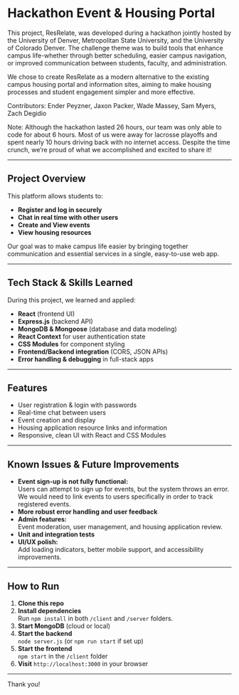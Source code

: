 # Hackathon Event & Housing Portal

This project, ResRelate, was developed during a hackathon jointly hosted by the University of Denver, Metropolitan State University, and the University of Colorado Denver. The challenge theme was to build tools that enhance campus life-whether through better scheduling, easier campus navigation, or improved communication between students, faculty, and administration.

We chose to create ResRelate as a modern alternative to the existing campus housing portal and information sites, aiming to make housing processes and student engagement simpler and more effective.

Contributors:
Ender Peyzner, Jaxon Packer, Wade Massey, Sam Myers, Zach Degidio

Note:
Although the hackathon lasted 26 hours, our team was only able to code for about 6 hours. Most of us were away for lacrosse playoffs and spent nearly 10 hours driving back with no internet access. Despite the time crunch, we’re proud of what we accomplished and excited to share it!

---

## Project Overview

This platform allows students to:
- **Register and log in securely**
- **Chat in real time with other users**
- **Create and View events**
- **View housing resources**

Our goal was to make campus life easier by bringing together communication and essential services in a single, easy-to-use web app.

---

## Tech Stack & Skills Learned

During this project, we learned and applied:
- **React** (frontend UI)
- **Express.js** (backend API)
- **MongoDB & Mongoose** (database and data modeling)
- **React Context** for user authentication state
- **CSS Modules** for component styling
- **Frontend/Backend integration** (CORS, JSON APIs)
- **Error handling & debugging** in full-stack apps

---

## Features

- User registration & login with passwords
- Real-time chat between users
- Event creation and display
- Housing application resource links and information
- Responsive, clean UI with React and CSS Modules

---

## Known Issues & Future Improvements

- **Event sign-up is not fully functional:**  
  Users can attempt to sign up for events, but the system throws an error. We would need to link events to users specifically in order to track registered events.
- **More robust error handling and user feedback**
- **Admin features:**  
  Event moderation, user management, and housing application review.
- **Unit and integration tests**
- **UI/UX polish:**  
  Add loading indicators, better mobile support, and accessibility improvements.

---

## How to Run

1. **Clone this repo**
2. **Install dependencies**  
   Run `npm install` in both `/client` and `/server` folders.
3. **Start MongoDB** (cloud or local)
4. **Start the backend**  
   `node server.js` (or `npm run start` if set up)
5. **Start the frontend**  
   `npm start` in the `/client` folder
6. **Visit** `http://localhost:3000` in your browser

---

Thank you!

